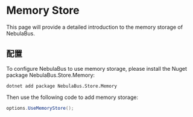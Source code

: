 # Memory Store
This page will provide a detailed introduction to the memory storage of NebulaBus.

## 配置
To configure NebulaBus to use memory storage, please install the Nuget package NebulaBus.Store.Memory:

```shell
dotnet add package NebulaBus.Store.Memory
```

Then use the following code to add memory storage:
```csharp
options.UseMemoryStore();
```
